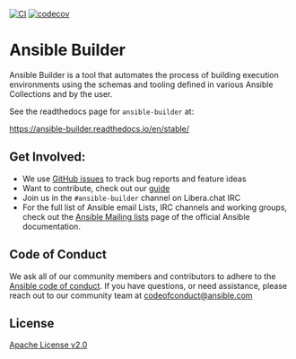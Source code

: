 [![CI](https://github.com/ansible/ansible-builder/actions/workflows/ci.yml/badge.svg?branch=devel)](https://github.com/ansible/ansible-builder/actions?query=branch%3Adevel)
[![codecov](https://codecov.io/gh/ansible/ansible-builder/branch/devel/graph/badge.svg?token=4F6P3DBI40)](https://codecov.io/gh/ansible/ansible-builder)

# Ansible Builder

Ansible Builder is a tool that automates the process of building execution
environments using the schemas and tooling defined in various Ansible
Collections and by the user.

See the readthedocs page for `ansible-builder` at:

https://ansible-builder.readthedocs.io/en/stable/


## Get Involved:

* We use [GitHub issues](https://github.com/ansible/ansible-builder/issues) to
  track bug reports and feature ideas
* Want to contribute, check out our [guide](CONTRIBUTING.md)
* Join us in the `#ansible-builder` channel on Libera.chat IRC
* For the full list of Ansible email Lists, IRC channels and working groups,
  check out the [Ansible Mailing
  lists](https://docs.ansible.com/ansible/latest/community/communication.html#mailing-list-information)
  page of the official Ansible documentation.

## Code of Conduct

We ask all of our community members and contributors to adhere to the [Ansible
code of
conduct](http://docs.ansible.com/ansible/latest/community/code_of_conduct.html). If
you have questions, or need assistance, please reach out to our community team
at [codeofconduct@ansible.com](mailto:codeofconduct@ansible.com)

## License

[Apache License v2.0](./LICENSE.md)
